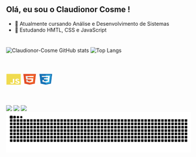 ## Olá, eu sou o Claudionor Cosme !

- 🔭 Atualmente cursando Análise e Desenvolvimento de Sistemas
- 🌱 Estudando HMTL, CSS e JavaScript

#

![Claudionor-Cosme GitHub stats](https://github-readme-stats.vercel.app/api?username=Claudionor-Cosme&show_icons=true&theme=tokyonight)
![Top Langs](https://github-readme-stats.vercel.app/api/top-langs/?username=Claudionor-Cosme&langs_count=8&theme=tokyonight)

#

<div style="display: inline_block"><br>
  <img align="center" alt="claudio-Js" height="30" width="40" src="https://raw.githubusercontent.com/devicons/devicon/master/icons/javascript/javascript-plain.svg">
  <img align="center" alt="claudio-HTML" height="30" width="40" src="https://raw.githubusercontent.com/devicons/devicon/master/icons/html5/html5-original.svg">
  <img align="center" alt="claudio-CSS" height="30" width="40" src="https://raw.githubusercontent.com/devicons/devicon/master/icons/css3/css3-original.svg">  
</div>
<br>

#

<div> 
 <a href="https://www.instagram.com/claudionor.cosme?igsh=bmdvdHFvMWh3dGdq" target="_blank"><img src="https://img.shields.io/badge/-Instagram-%23E4405F?style=for-the-badge&logo=instagram&logoColor=white" target="_blank"></a>
  <a href = "mailto:claudionorcosmefilho@gmail.com"><img src="https://img.shields.io/badge/-Gmail-%23333?style=for-the-badge&logo=gmail&logoColor=white" target="_blank"></a>
 <a href="https://www.linkedin.com/in/claudionor-cosme-747525332?utm_source=share&utm_campaign=share_via&utm_content=profile&utm_medium=android_app" target="_blank"><img src="https://img.shields.io/badge/-LinkedIn-%230077B5?style=for-the-badge&logo=linkedin&logoColor=white" target="_blank"></a> 
</div>

<picture align="center">
  <source media="(prefers-color-scheme: dark)" srcset="https://raw.githubusercontent.com/Claudionor-Cosme/Claudionor-Cosme/output/github-contribution-grid-snake-dark.svg">
  <source media="(prefers-color-scheme: light)" srcset="https://raw.githubusercontent.com/Claudionor-Cosme/Claudionor-Cosme/output/github-contribution-grid-snake-dark.svg">
  <img align="center" alt="github contribution grid snake animation" src="https://raw.githubusercontent.com/Claudionor-Cosme/Claudionor-Cosme/output/github-contribution-grid-snake.svg">
</picture>
